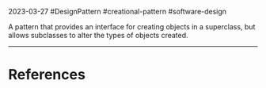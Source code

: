 2023-03-27
#DesignPattern #creational-pattern #software-design 

A pattern that provides an interface for creating objects in a superclass, but allows subclasses to alter the types of objects created.




---
# References
